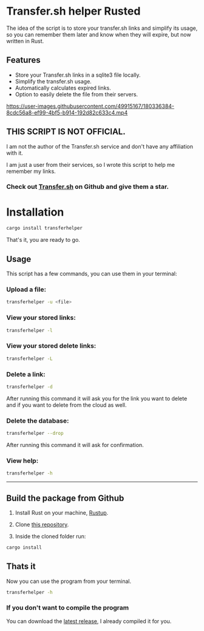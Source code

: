 # Transfer.sh helper Rusted

The idea of the script is to store your transfer.sh links and simplify its usage, so you can remember them later and know when they will expire, but now written in Rust.

## Features

- Store your Transfer.sh links in a sqlite3 file locally.
- Simplify the transfer.sh usage.
- Automatically calculates expired links.
- Option to easily delete the file from their servers.

https://user-images.githubusercontent.com/49915167/180336384-8cdc56a8-ef99-4bf5-b914-192d82c633c4.mp4

## THIS SCRIPT IS NOT OFFICIAL.

I am not the author of the Transfer.sh service and don't have any affiliation with it.

I am just a user from their services, so I wrote this script to help me remember my links.

### Check out [Transfer.sh](https://github.com/dutchcoders/transfer.sh) on Github and give them a star.

# Installation

```bash
cargo install transferhelper
```

That's it, you are ready to go.

## Usage

This script has a few commands, you can use them in your terminal:

### Upload a file:

```bash
transferhelper -u <file>
```

### View your stored links:

```bash
transferhelper -l
```

### View your stored delete links:

```bash
transferhelper -L
```

### Delete a link:

```bash
transferhelper -d
```

After running this command it will ask you for the link you want to delete and if you want to delete from the cloud as well.

### Delete the database:

```bash
transferhelper --drop
```

After running this command it will ask for confirmation.

### View help:

```bash
transferhelper -h
```

---

## Build the package from Github

1. Install Rust on your machine, [Rustup](https://rustup.rs/).

2. Clone [this repository](https://github.com/OLoKo64/transfer-sh-helper-rusted).

3. Inside the cloned folder run:
```bash
cargo install
```
## Thats it

Now you can use the program from your terminal.

```bash
transferhelper -h
```

### If you don't want to compile the program

You can download the [latest release](https://github.com/OLoKo64/transfer-sh-helper-rusted/releases), I already compiled it for you.
